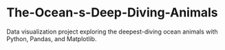 # The-Ocean-s-Deep-Diving-Animals
Data visualization project exploring the deepest-diving ocean animals with Python, Pandas, and Matplotlib.
